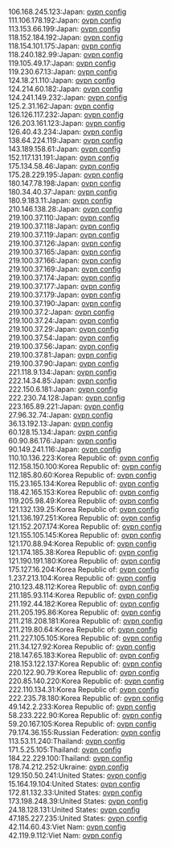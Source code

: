 106.168.245.123:Japan: [ovpn config](vpn/106_168_245_123.ovpn)  
111.106.178.192:Japan: [ovpn config](vpn/111_106_178_192.ovpn)  
113.153.66.199:Japan: [ovpn config](vpn/113_153_66_199.ovpn)  
118.152.184.192:Japan: [ovpn config](vpn/118_152_184_192.ovpn)  
118.154.101.175:Japan: [ovpn config](vpn/118_154_101_175.ovpn)  
118.240.182.99:Japan: [ovpn config](vpn/118_240_182_99.ovpn)  
119.105.49.17:Japan: [ovpn config](vpn/119_105_49_17.ovpn)  
119.230.67.13:Japan: [ovpn config](vpn/119_230_67_13.ovpn)  
124.18.21.110:Japan: [ovpn config](vpn/124_18_21_110.ovpn)  
124.214.60.182:Japan: [ovpn config](vpn/124_214_60_182.ovpn)  
124.241.149.232:Japan: [ovpn config](vpn/124_241_149_232.ovpn)  
125.2.31.162:Japan: [ovpn config](vpn/125_2_31_162.ovpn)  
126.126.117.232:Japan: [ovpn config](vpn/126_126_117_232.ovpn)  
126.203.161.123:Japan: [ovpn config](vpn/126_203_161_123.ovpn)  
126.40.43.234:Japan: [ovpn config](vpn/126_40_43_234.ovpn)  
138.64.224.119:Japan: [ovpn config](vpn/138_64_224_119.ovpn)  
143.189.158.61:Japan: [ovpn config](vpn/143_189_158_61.ovpn)  
152.117.131.191:Japan: [ovpn config](vpn/152_117_131_191.ovpn)  
175.134.58.46:Japan: [ovpn config](vpn/175_134_58_46.ovpn)  
175.28.229.195:Japan: [ovpn config](vpn/175_28_229_195.ovpn)  
180.147.78.198:Japan: [ovpn config](vpn/180_147_78_198.ovpn)  
180.34.40.37:Japan: [ovpn config](vpn/180_34_40_37.ovpn)  
180.9.183.11:Japan: [ovpn config](vpn/180_9_183_11.ovpn)  
210.146.138.28:Japan: [ovpn config](vpn/210_146_138_28.ovpn)  
219.100.37.110:Japan: [ovpn config](vpn/219_100_37_110.ovpn)  
219.100.37.118:Japan: [ovpn config](vpn/219_100_37_118.ovpn)  
219.100.37.119:Japan: [ovpn config](vpn/219_100_37_119.ovpn)  
219.100.37.126:Japan: [ovpn config](vpn/219_100_37_126.ovpn)  
219.100.37.165:Japan: [ovpn config](vpn/219_100_37_165.ovpn)  
219.100.37.166:Japan: [ovpn config](vpn/219_100_37_166.ovpn)  
219.100.37.169:Japan: [ovpn config](vpn/219_100_37_169.ovpn)  
219.100.37.174:Japan: [ovpn config](vpn/219_100_37_174.ovpn)  
219.100.37.177:Japan: [ovpn config](vpn/219_100_37_177.ovpn)  
219.100.37.179:Japan: [ovpn config](vpn/219_100_37_179.ovpn)  
219.100.37.190:Japan: [ovpn config](vpn/219_100_37_190.ovpn)  
219.100.37.2:Japan: [ovpn config](vpn/219_100_37_2.ovpn)  
219.100.37.24:Japan: [ovpn config](vpn/219_100_37_24.ovpn)  
219.100.37.29:Japan: [ovpn config](vpn/219_100_37_29.ovpn)  
219.100.37.54:Japan: [ovpn config](vpn/219_100_37_54.ovpn)  
219.100.37.56:Japan: [ovpn config](vpn/219_100_37_56.ovpn)  
219.100.37.81:Japan: [ovpn config](vpn/219_100_37_81.ovpn)  
219.100.37.90:Japan: [ovpn config](vpn/219_100_37_90.ovpn)  
221.118.9.134:Japan: [ovpn config](vpn/221_118_9_134.ovpn)  
222.14.34.85:Japan: [ovpn config](vpn/222_14_34_85.ovpn)  
222.150.6.181:Japan: [ovpn config](vpn/222_150_6_181.ovpn)  
222.230.74.128:Japan: [ovpn config](vpn/222_230_74_128.ovpn)  
223.165.89.221:Japan: [ovpn config](vpn/223_165_89_221.ovpn)  
27.96.32.74:Japan: [ovpn config](vpn/27_96_32_74.ovpn)  
36.13.192.13:Japan: [ovpn config](vpn/36_13_192_13.ovpn)  
60.128.15.134:Japan: [ovpn config](vpn/60_128_15_134.ovpn)  
60.90.86.176:Japan: [ovpn config](vpn/60_90_86_176.ovpn)  
90.149.241.116:Japan: [ovpn config](vpn/90_149_241_116.ovpn)  
110.10.136.223:Korea Republic of: [ovpn config](vpn/110_10_136_223.ovpn)  
112.158.150.100:Korea Republic of: [ovpn config](vpn/112_158_150_100.ovpn)  
112.185.80.60:Korea Republic of: [ovpn config](vpn/112_185_80_60.ovpn)  
115.23.165.134:Korea Republic of: [ovpn config](vpn/115_23_165_134.ovpn)  
118.42.165.153:Korea Republic of: [ovpn config](vpn/118_42_165_153.ovpn)  
119.205.98.49:Korea Republic of: [ovpn config](vpn/119_205_98_49.ovpn)  
121.132.139.25:Korea Republic of: [ovpn config](vpn/121_132_139_25.ovpn)  
121.136.197.251:Korea Republic of: [ovpn config](vpn/121_136_197_251.ovpn)  
121.152.207.174:Korea Republic of: [ovpn config](vpn/121_152_207_174.ovpn)  
121.155.105.145:Korea Republic of: [ovpn config](vpn/121_155_105_145.ovpn)  
121.170.88.94:Korea Republic of: [ovpn config](vpn/121_170_88_94.ovpn)  
121.174.185.38:Korea Republic of: [ovpn config](vpn/121_174_185_38.ovpn)  
121.190.191.180:Korea Republic of: [ovpn config](vpn/121_190_191_180.ovpn)  
175.127.16.204:Korea Republic of: [ovpn config](vpn/175_127_16_204.ovpn)  
1.237.213.104:Korea Republic of: [ovpn config](vpn/1_237_213_104.ovpn)  
210.123.48.112:Korea Republic of: [ovpn config](vpn/210_123_48_112.ovpn)  
211.185.93.114:Korea Republic of: [ovpn config](vpn/211_185_93_114.ovpn)  
211.192.44.182:Korea Republic of: [ovpn config](vpn/211_192_44_182.ovpn)  
211.205.195.86:Korea Republic of: [ovpn config](vpn/211_205_195_86.ovpn)  
211.218.208.181:Korea Republic of: [ovpn config](vpn/211_218_208_181.ovpn)  
211.219.80.64:Korea Republic of: [ovpn config](vpn/211_219_80_64.ovpn)  
211.227.105.105:Korea Republic of: [ovpn config](vpn/211_227_105_105.ovpn)  
211.34.127.92:Korea Republic of: [ovpn config](vpn/211_34_127_92.ovpn)  
218.147.65.183:Korea Republic of: [ovpn config](vpn/218_147_65_183.ovpn)  
218.153.122.137:Korea Republic of: [ovpn config](vpn/218_153_122_137.ovpn)  
220.122.90.79:Korea Republic of: [ovpn config](vpn/220_122_90_79.ovpn)  
220.85.140.220:Korea Republic of: [ovpn config](vpn/220_85_140_220.ovpn)  
222.110.134.31:Korea Republic of: [ovpn config](vpn/222_110_134_31.ovpn)  
222.235.78.180:Korea Republic of: [ovpn config](vpn/222_235_78_180.ovpn)  
49.142.2.233:Korea Republic of: [ovpn config](vpn/49_142_2_233.ovpn)  
58.233.222.90:Korea Republic of: [ovpn config](vpn/58_233_222_90.ovpn)  
59.20.167.105:Korea Republic of: [ovpn config](vpn/59_20_167_105.ovpn)  
79.174.36.155:Russian Federation: [ovpn config](vpn/79_174_36_155.ovpn)  
113.53.11.240:Thailand: [ovpn config](vpn/113_53_11_240.ovpn)  
171.5.25.105:Thailand: [ovpn config](vpn/171_5_25_105.ovpn)  
184.22.229.100:Thailand: [ovpn config](vpn/184_22_229_100.ovpn)  
178.74.212.252:Ukraine: [ovpn config](vpn/178_74_212_252.ovpn)  
129.150.50.241:United States: [ovpn config](vpn/129_150_50_241.ovpn)  
15.164.19.104:United States: [ovpn config](vpn/15_164_19_104.ovpn)  
172.81.132.33:United States: [ovpn config](vpn/172_81_132_33.ovpn)  
173.198.248.39:United States: [ovpn config](vpn/173_198_248_39.ovpn)  
24.18.128.131:United States: [ovpn config](vpn/24_18_128_131.ovpn)  
47.185.227.235:United States: [ovpn config](vpn/47_185_227_235.ovpn)  
42.114.60.43:Viet Nam: [ovpn config](vpn/42_114_60_43.ovpn)  
42.119.9.112:Viet Nam: [ovpn config](vpn/42_119_9_112.ovpn)  
